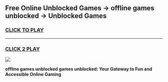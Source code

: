 
## Free Online Unblocked Games → offline games unblocked → Unblocked Games
<h3>
<a href="https://premium.freeplayer.one?title=offline_games_unblocked&ref=21F">CLICK TO PLAY</a></h3>
<hr>

<h3>
<a href="https://premium.freeplayer.one?title=offline_games_unblocked&ref=21F">CLICK 2 PLAY</a>
  
</h3>

<a href="https://premium.freeplayer.one?title=offline_games_unblocked&ref=21F/"><img src="https://clearcache.store/games.png"></a>


**offline games unblocked games unblocked: Your Gateway to Fun and Accessible Online Gaming**
